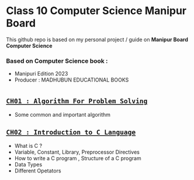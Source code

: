 # Class 10 Computer Science Manipur Board 

This github repo is based on my personal project / guide 
on **Manipur Board Computer Science**

### Based on Computer Science book : 
- Manipuri Edition 2023 
- Producer : MADHUBUN EDUCATIONAL BOOKS
  
#

## [`CH01 : Algorithm For Problem Solving`](https://github.com/tanxzen/Class10CS/tree/main/CH01)
- Some common and important algorithm

## [`CH02 : Introduction to C Language`](https://github.com/tanxzen/Class10CS/tree/main/CH02)
- What is C ?
- Variable, Constant, Library, Preprocessor Directives 
- How to write a C program , Structure of a C program
- Data Types
- Different Opetators
